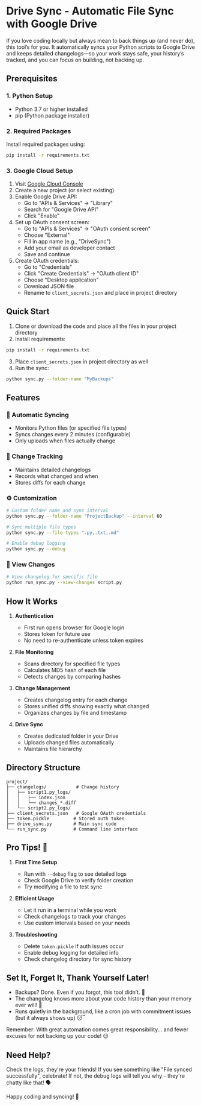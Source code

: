 # Drive Sync - Automatic File Sync with Google Drive

If you love coding locally but always mean to back things up (and never do), this tool’s for you. It automatically syncs your Python scripts to Google Drive and keeps detailed changelogs—so your work stays safe, your history’s tracked, and you can focus on building, not backing up. 

## Prerequisites

### 1. Python Setup
- Python 3.7 or higher installed
- pip (Python package installer)

### 2. Required Packages
Install required packages using:
```bash
pip install -r requirements.txt
```

### 3. Google Cloud Setup
1. Visit [Google Cloud Console](https://console.cloud.google.com)
2. Create a new project (or select existing)
3. Enable Google Drive API:
   - Go to "APIs & Services" → "Library"
   - Search for "Google Drive API"
   - Click "Enable"
4. Set up OAuth consent screen:
   - Go to "APIs & Services" → "OAuth consent screen"
   - Choose "External"
   - Fill in app name (e.g., "DriveSync")
   - Add your email as developer contact
   - Save and continue
5. Create OAuth credentials:
   - Go to "Credentials"
   - Click "Create Credentials" → "OAuth client ID"
   - Choose "Desktop application"
   - Download JSON file
   - Rename to `client_secrets.json` and place in project directory

## Quick Start

1. Clone or download the code and place all the files in your project directory
2. Install requirements:
```bash
pip install -r requirements.txt
```
3. Place `client_secrets.json` in project directory as well
4. Run the sync:
```bash
python sync.py --folder-name "MyBackups"
```

## Features

### 🔄 Automatic Syncing
- Monitors Python files (or specified file types)
- Syncs changes every 2 minutes (configurable)
- Only uploads when files actually change

### 📝 Change Tracking
- Maintains detailed changelogs
- Records what changed and when
- Stores diffs for each change

### ⚙️ Customization
```bash
# Custom folder name and sync interval
python sync.py --folder-name "ProjectBackup" --interval 60

# Sync multiple file types
python sync.py --file-types ".py,.txt,.md"

# Enable debug logging
python sync.py --debug
```

### 📖 View Changes
```bash
# View changelog for specific file
python run_sync.py --view-changes script.py
```

## How It Works

1. **Authentication**
   - First run opens browser for Google login
   - Stores token for future use
   - No need to re-authenticate unless token expires

2. **File Monitoring**
   - Scans directory for specified file types
   - Calculates MD5 hash of each file
   - Detects changes by comparing hashes

3. **Change Management**
   - Creates changelog entry for each change
   - Stores unified diffs showing exactly what changed
   - Organizes changes by file and timestamp

4. **Drive Sync**
   - Creates dedicated folder in your Drive
   - Uploads changed files automatically
   - Maintains file hierarchy

## Directory Structure
```
project/
├── changelogs/           # Change history
│   ├── script1.py_logs/
│   │   ├── index.json
│   │   └── changes_*.diff
│   └── script2.py_logs/
├── client_secrets.json   # Google OAuth credentials
├── token.pickle         # Stored auth token
├── drive_sync.py        # Main sync code
└── run_sync.py          # Command line interface
```

## Pro Tips! 🚀

1. **First Time Setup**
   - Run with `--debug` flag to see detailed logs
   - Check Google Drive to verify folder creation
   - Try modifying a file to test sync

2. **Efficient Usage**
   - Let it run in a terminal while you work
   - Check changelogs to track your changes
   - Use custom intervals based on your needs

3. **Troubleshooting**
   - Delete `token.pickle` if auth issues occur
   - Enable debug logging for detailed info
   - Check changelog directory for sync history

## Set It, Forget It, Thank Yourself Later! 

- Backups? Done. Even if you forgot, this tool didn’t. 🎈
- The changelog knows more about your code history than your memory ever will! 🧠
- Runs quietly in the background, like a cron job with commitment issues (but it always shows up) 😴

Remember: With great automation comes great responsibility... and fewer excuses for not backing up your code! 😉

## Need Help?

Check the logs, they're your friends! If you see something like "File synced successfully", celebrate! If not, the debug logs will tell you why - they're chatty like that! 🗣️

Happy coding and syncing! 🚀
